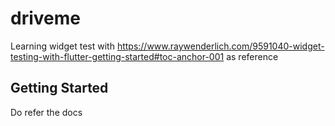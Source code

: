# driveme

Learning widget test with https://www.raywenderlich.com/9591040-widget-testing-with-flutter-getting-started#toc-anchor-001 as reference

## Getting Started

Do refer the docs
